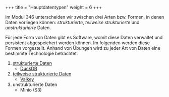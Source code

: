 +++
title = "Hauptdatentypen"
weight = 6
+++

Im Modul 346 unterscheiden wir zwischen drei Arten bzw. Formen, in denen Daten vorliegen können: _strukturierte_, _teilweise strukturierte_ und _unstrukturierte_ Daten.

Für jede Form von Daten gibt es Software, womit diese Daten verwaltet und persistent abgespeichert werden können. Im folgenden werden diese Formen vorgestellt. Anhand von Übungen wird zu jeder Art von Daten eine bestimmte Technologie betrachtet.

1. [strukturierte Daten](/hauptdatentypen/strukturierte/)
    - [DuckDB](/hauptdatentypen/strukturierte/duckdb)
2. [teilweise strukturierte Daten](/hauptdatentypen/teilweise-strukturierte)
    - [Valkey](/hauptdatentypen/teilweise-strukturierte/valkey)
3. unstrukturierte Daten
    - Minio (S3)

